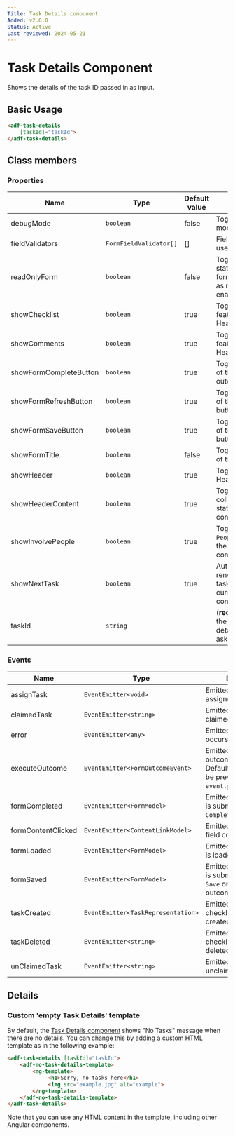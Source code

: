 ```yaml
---
Title: Task Details component
Added: v2.0.0
Status: Active
Last reviewed: 2024-05-21
---
```


# Task Details Component

Shows the details of the task ID passed in as input.

## Basic Usage

```html
<adf-task-details 
    [taskId]="taskId">
</adf-task-details>
```

## Class members

### Properties

| Name                   | Type                   | Default value | Description                                                                           |
|------------------------|------------------------|---------------|---------------------------------------------------------------------------------------|
| debugMode              | `boolean`              | false         | Toggles debug mode.                                                                   |
| fieldValidators        | `FormFieldValidator[]` | \[]           | Field validators for use with the form.                                               |
| readOnlyForm           | `boolean`              | false         | Toggles read-only state of the form. All form widgets render as read-only if enabled. |
| showChecklist          | `boolean`              | true          | Toggles `Checklist` feature for the Header component.                                 |
| showComments           | `boolean`              | true          | Toggles `Comments` feature for the Header component.                                  |
| showFormCompleteButton | `boolean`              | true          | Toggles rendering of the `Complete` outcome button.                                   |
| showFormRefreshButton  | `boolean`              | true          | Toggles rendering of the `Refresh` button.                                            |
| showFormSaveButton     | `boolean`              | true          | Toggles rendering of the `Save` outcome button.                                       |
| showFormTitle          | `boolean`              | false         | Toggles rendering of the form title.                                                  |
| showHeader             | `boolean`              | true          | Toggles task details Header component.                                                |
| showHeaderContent      | `boolean`              | true          | Toggles collapsed/expanded state of the Header component.                             |
| showInvolvePeople      | `boolean`              | true          | Toggles `Involve People` feature for the Header component.                            |
| showNextTask           | `boolean`              | true          | Automatically renders the next task when the current one is completed.                |
| taskId                 | `string`               |               | (**required**) The id of the task whose details we are asking for.                    |

### Events

| Name               | Type                               | Description                                                                                            |
|--------------------|------------------------------------|--------------------------------------------------------------------------------------------------------|
| assignTask         | `EventEmitter<void>`               | Emitted when a task is assigned.                                                                       |
| claimedTask        | `EventEmitter<string>`             | Emitted when a task is claimed.                                                                        |
| error              | `EventEmitter<any>`                | Emitted when an error occurs.                                                                          |
| executeOutcome     | `EventEmitter<FormOutcomeEvent>`   | Emitted when any outcome is executed. Default behaviour can be prevented via `event.preventDefault()`. |
| formCompleted      | `EventEmitter<FormModel>`          | Emitted when the form is submitted with the `Complete` outcome.                                        |
| formContentClicked | `EventEmitter<ContentLinkModel>`   | Emitted when the form field content is clicked.                                                        |
| formLoaded         | `EventEmitter<FormModel>`          | Emitted when the form is loaded or reloaded.                                                           |
| formSaved          | `EventEmitter<FormModel>`          | Emitted when the form is submitted with the `Save` or custom outcomes.                                 |
| taskCreated        | `EventEmitter<TaskRepresentation>` | Emitted when a checklist task is created.                                                              |
| taskDeleted        | `EventEmitter<string>`             | Emitted when a checklist task is deleted.                                                              |
| unClaimedTask      | `EventEmitter<string>`             | Emitted when a task is unclaimed.                                                                      |

## Details

### Custom 'empty Task Details' template

By default, the [Task Details component](task-details.component.md) shows "No Tasks" message when there are
no details. You can change this by adding a custom HTML template as in the following
example:

```html
<adf-task-details [taskId]="taskId">
    <adf-no-task-details-template>
        <ng-template>
             <h1>Sorry, no tasks here</h1>
             <img src="example.jpg" alt="example">
        </ng-template>
    </adf-no-task-details-template>
</adf-task-details>    
```

Note that you can use any HTML content in the template, including other Angular components.
